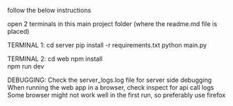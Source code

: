 follow the below instructions

open 2 terminals in this main project folder (where the readme.md file is placed)

TERMINAL 1:
    cd server
    pip install -r requirements.txt
    python main.py

TERMINAL 2:
    cd web
    npm install         
    npm run dev


DEBUGGING:
    Check the server_logs.log file for server side debugging
    When running the web app in a browser, check inspect for api call logs
    Some browser might not work well in the first run, so preferably use firefox